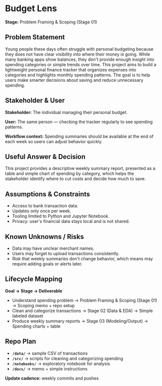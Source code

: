 # Budget Lens

**Stage:** Problem Framing & Scoping (Stage 01)

## Problem Statement

Young people these days often struggle with personal budgeting because they does not have clear visibility into where their money is going. While many banking apps show balances, they don't provide enough insight into spending categories or simple trends over time. This project aims to build a lightweight personal finance tracker that organizes expenses into categories and highlights monthly spending patterns. The goal is to help users make smarter decisions about saving and reduce unnecessary spending.

## Stakeholder & User

**Stakeholder:** The individual managing their personal budget.

**User:** The same person — checking the tracker regularly to see spending patterns.

**Workflow context:** Spending summaries should be available at the end of each week so users can adjust behavior quickly.

## Useful Answer & Decision

This project provides a descriptive weekly summary report, presented as a table and simple chart of spending by category, which helps the stakeholder identify where to cut costs and decide how much to save.

## Assumptions & Constraints

- Access to bank transaction data.
- Updates only once per week.
- Tooling limited to Python and Jupyter Notebook.
- Privacy: user's financial data stays local and is not shared.

## Known Unknowns / Risks

- Data may have unclear merchant names.
- Users may forget to upload transactions consistently.
- Risk that weekly summaries don't change behavior, which means may require adding goals or alerts later.

## Lifecycle Mapping

**Goal → Stage → Deliverable**

- Understand spending problem → Problem Framing & Scoping (Stage 01) → Scoping memo + repo setup
- Clean and categorize transactions → Stage 02 (Data & EDA) → Simple labeled dataset
- Produce weekly summary reports → Stage 03 (Modeling/Output) → Spending charts + table

## Repo Plan

- **`/data/`** → sample CSV of transactions
- **`/src/`** → scripts for cleaning and categorizing spending
- **`/notebooks/`** → exploratory notebook for analysis
- **`/docs/`** → memo + simple instructions

**Update cadence:** weekly commits and pushes
